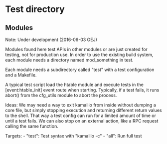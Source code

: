 Test directory
===============

Modules
-------
Note: Under development (2016-06-03 OEJ)

Modules found here test APIs in other modules or are just created for testing, not for production
use. In order to use the existing build system, each module needs a directory named mod_something
in test. 

Each module needs a subdirectory called "test" with a test configuration and a Makefile.

A typical test script load the htable module and execute tests in the [event:htable_init]
event route when starting. Typically, if a test fails, it runs abort() from the cfg_utils
module to abort the process. 


Ideas: We may need a way to exit kamailio from inside without dumping a core file, but simply
stopping execution and returning different return values to the shell. That way a test
config can run for a limited amount of time or until a test fails. We can also
stop on an external action, like a RPC request calling the same function.

Targets:
	- "test":	Test syntax with "kamailio -c"
	- "all":	Run full test

